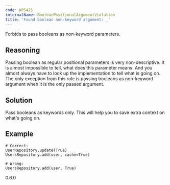```yaml
---
code: WPS425
internalName: BooleanPositionalArgumentViolation
title: 'Found boolean non-keyword argument: _'
---
```


Forbids to pass booleans as non-keyword parameters.

## Reasoning
Passing boolean as regular positional parameters is very
non-descriptive. It is almost impossible to tell, what does this
parameter means. And you almost always have to look up the
implementation to tell what is going on. The only exception from
this rule is passing booleans as non-keyword argument when it is the
only passed argument.

## Solution
Pass booleans as keywords only. This will help you to save extra
context on what's going on.

## Example

    # Correct:
    UserRepository.update(True)
    UsersRepository.add(user, cache=True)
    
    # Wrong:
    UsersRepository.add(user, True)

<div class="versionadded">

0.6.0

</div>